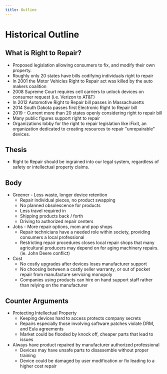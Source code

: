 ```yaml
---
title: Outline
---
```

# Historical Outline
## What is Right to Repair?
 - Proposed legislation allowing consumers to fix, and modify their own property.
 - Roughly only 20 states have bills codifying individuals right to repair
 - In 2001 the Motor Vehicles Right to Repair act was killed by the auto makers coalition
 - 2008 Supreme Court requires cell carriers to unlock devices on consumer request (i.e. Verizon to AT&T)
 - In 2012 Automotive Right to Repair bill passes in Massachusetts
 - 2014 South Dakota passes first Electronic Right to Repair bill
 - 2019 - Current more than 20 states openly considering right to repair bill
 - Many public figures support right to repair
 - Organizations lobby for the right to repair legislation like iFixit, an organization dedicated to creating resources to repair "unrepairable" devices.
## Thesis
- Right to Repair should be ingrained into our legal system, regardless of safety or intellectual property claims.
## Body
- Greener - Less waste, longer device retention
   - Repair individual pieces, no product swapping
   - No planned obsolescence for products
   - Less travel required in
   - Shipping products back / forth
   - Driving to authorized repair centers
- Jobs - More repair options, mom and pop shops
   - Repair technicians have a needed role within society, providing consumers a local professional
   - Restricting repair procedures closes local repair shops that many agricultural producers may depend on for aging machinery repairs. (ie. John Deere conflict)
- Cost
   - No costly upgrades after devices loses manufacturer support
   - No choosing between a costly seller warranty, or out of pocket repair from manufacture servicing monopoly
   - Companies using products can hire on hand support staff rather than relying on the manufacturer
## Counter Arguments
- Protecting Intellectual Property
   - Keeping devices hard to access protects company secrets
   - Repairs especially those involving software patches violate DRM, and Eula agreements
   - Market could be flooded by knock off, cheaper parts that lead to issues
- Always have product repaired by manufacturer authorized professional
   - Devices may have unsafe parts to disassemble without proper training
   - Device could be damaged by user modification or fix leading to a higher cost repair
